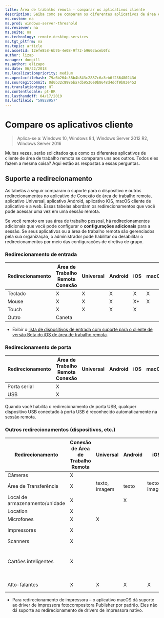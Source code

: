 ```yaml
---
title: Área de trabalho remota - comparar os aplicativos cliente
description: Saiba como se comparam os diferentes aplicativos de área de trabalho remota quando se trata de funções e recursos com suporte.
ms.custom: na
ms.prod: windows-server-threshold
ms.reviewer: na
ms.suite: na
ms.technology: remote-desktop-services
ms.tgt_pltfrm: na
ms.topic: article
ms.assetid: 12efe858-6b76-4e08-9f72-b9603aceb0fc
author: lizap
manager: dongill
ms.author: elizapo
ms.date: 06/22/2018
ms.localizationpriority: medium
ms.openlocfilehash: 79a6b264c38b4b843c2887c6a3eb6f236480243d
ms.sourcegitcommit: 0d0b32c8986ba7db9536e0b8648d4ddf9b03e452
ms.translationtype: HT
ms.contentlocale: pt-BR
ms.lasthandoff: 04/17/2019
ms.locfileid: "59828957"
---
```

# <a name="compare-the-client-apps"></a>Compare os aplicativos cliente

>Aplica-se a: Windows 10, Windows 8.1, Windows Server 2012 R2, Windows Server 2016

Muitas vezes, serão solicitados que como os diferentes aplicativos de cliente de área de trabalho remota se comparam uns aos outros. Todos eles fazem a mesma coisa? Aqui estão as respostas a essas perguntas.

## <a name="redirection-support"></a>Suporte a redirecionamento

As tabelas a seguir comparam o suporte para o dispositivo e outros redirecionamentos no aplicativo de Conexão de área de trabalho remota, aplicativo Universal, aplicativo Android, aplicativo iOS, macOS cliente de aplicativo e a web. Essas tabelas abordam os redirecionamentos que você pode acessar uma vez em uma sessão remota. 

Se você remoto em sua área de trabalho pessoal, há redirecionamentos adicionais que você pode configurar o **configurações adicionais** para a sessão. Se seus aplicativos ou a área de trabalho remota são gerenciados pela sua organização, o administrador pode habilitar ou desabilitar o redirecionamentos por meio das configurações de diretiva de grupo.

### <a name="input-redirection"></a>Redirecionamento de entrada

| Redirecionamento | Área de Trabalho Remota<br> Conexão | Universal | Android | iOS | macOS | cliente Web |
|-------------|-------------------------------|-----------|---------|-----|-------|------------|
| Teclado    | X                             | X         | X       | X   | X     | X          |
| Mouse       | X                             | X         | X       | X*    | X     | X          |
| Touch       | X                             | X         | X       | X   |       |            |
| Outro       | Caneta                           |           |         |     |       |            |
* Exibir o [lista de dispositivos de entrada com suporte para o cliente de versão Beta do iOS de área de trabalho remota](remote-desktop-ios.md#supported-input-devices).

### <a name="port-redirection"></a>Redirecionamento de porta   

| Redirecionamento | Área de Trabalho Remota <br>Conexão | Universal | Android | iOS | macOS | cliente Web |
|-------------|-------------------------------|-----------|---------|-----|-------|------------|
| Porta serial | X                             |           |         |     |       |            |
| USB         | X                             |           |         |     |       |            |

Quando você habilita o redirecionamento de porta USB, qualquer dispositivo USB conectado à porta USB é reconhecido automaticamente na sessão remota.

### <a name="other-redirection-devices-etc"></a>Outros redirecionamentos (dispositivos, etc.)



| Redirecionamento         | Conexão de Área de Trabalho Remota | Universal   | Android | iOS         | macOS                                    | cliente Web    |
|---------------------|---------------------------|-------------|---------|-------------|------------------------------------------|---------------|
| Câmeras             | X                         |             |         |             |                                          |               |
| Área de Transferência           | X                         | texto, imagem | texto    | texto, imagem | X                                        | texto          |
| Local de armazenamento/unidade | X                         |             | X       |             | x                                        |               |
| Location            | X                         |             |         |             |                                          |               |
| Microfones         | X                         |X            |         |             | X                                        |               |
| Impressoras            | X                         |             |         |             | X CUPS (somente)                            | Impressão PDF     |
| Scanners            | X                         |             |         |             |                                          |               |
| Cartões inteligentes         | X                         |             |         |             | X (autenticação do Windows não tem suportada) |               |
| Alto-falantes            | X                         | X           | X       | X           | X                                        | X (exceto o IE) |

* Para redirecionamento de impressora – o aplicativo macOS dá suporte ao driver de impressora fotocompositora Publisher por padrão. Eles não dá suporte ao redirecionamento de drivers de impressora nativo.
